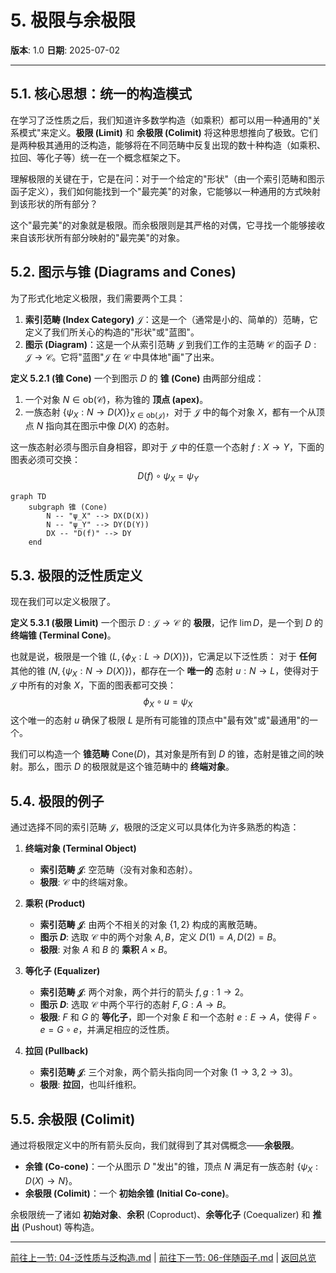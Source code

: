 # 5. 极限与余极限

**版本**: 1.0
**日期**: 2025-07-02

---

## 5.1. 核心思想：统一的构造模式

在学习了泛性质之后，我们知道许多数学构造（如乘积）都可以用一种通用的"关系模式"来定义。**极限 (Limit)** 和 **余极限 (Colimit)** 将这种思想推向了极致。它们是两种极其通用的泛构造，能够将在不同范畴中反复出现的数十种构造（如乘积、拉回、等化子等）统一在一个概念框架之下。

理解极限的关键在于，它是在问：对于一个给定的"形状"（由一个索引范畴和图示函子定义），我们如何能找到一个"最完美"的对象，它能够以一种通用的方式映射到该形状的所有部分？

这个"最完美"的对象就是极限。而余极限则是其严格的对偶，它寻找一个能够接收来自该形状所有部分映射的"最完美"的对象。

## 5.2. 图示与锥 (Diagrams and Cones)

为了形式化地定义极限，我们需要两个工具：

1. **索引范畴 (Index Category)** $\mathcal{J}$：这是一个（通常是小的、简单的）范畴，它定义了我们所关心的构造的"形状"或"蓝图"。
2. **图示 (Diagram)**：这是一个从索引范畴 $\mathcal{J}$ 到我们工作的主范畴 $\mathcal{C}$ 的函子 $D: \mathcal{J} \to \mathcal{C}$。它将"蓝图"$\mathcal{J}$ 在 $\mathcal{C}$ 中具体地"画"了出来。

**定义 5.2.1 (锥 Cone)**
一个到图示 $D$ 的 **锥 (Cone)** 由两部分组成：

1. 一个对象 $N \in \text{ob}(\mathcal{C})$，称为锥的 **顶点 (apex)**。
2. 一族态射 $\{\psi_X: N \to D(X)\}_{X \in \text{ob}(\mathcal{J})}$，对于 $\mathcal{J}$ 中的每个对象 $X$，都有一个从顶点 $N$ 指向其在图示中像 $D(X)$ 的态射。

这一族态射必须与图示自身相容，即对于 $\mathcal{J}$ 中的任意一个态射 $f: X \to Y$，下面的图表必须可交换：
$$ D(f) \circ \psi_X = \psi_Y $$

```mermaid
graph TD
    subgraph 锥 (Cone)
        N -- "ψ_X" --> DX(D(X))
        N -- "ψ_Y" --> DY(D(Y))
        DX -- "D(f)" --> DY
    end
```

## 5.3. 极限的泛性质定义

现在我们可以定义极限了。

**定义 5.3.1 (极限 Limit)**
一个图示 $D: \mathcal{J} \to \mathcal{C}$ 的 **极限**，记作 $\lim D$，是一个到 $D$ 的 **终端锥 (Terminal Cone)**。

也就是说，极限是一个锥 $(L, \{\phi_X: L \to D(X)\})$，它满足以下泛性质：
对于 **任何** 其他的锥 $(N, \{\psi_X: N \to D(X)\})$，都存在一个 **唯一的** 态射 $u: N \to L$，使得对于 $\mathcal{J}$ 中所有的对象 $X$，下面的图表都可交换：
$$ \phi_X \circ u = \psi_X $$
这个唯一的态射 $u$ 确保了极限 $L$ 是所有可能锥的顶点中"最有效"或"最通用"的一个。

我们可以构造一个 **锥范畴** $\text{Cone}(D)$，其对象是所有到 $D$ 的锥，态射是锥之间的映射。那么，图示 $D$ 的极限就是这个锥范畴中的 **终端对象**。

## 5.4. 极限的例子

通过选择不同的索引范畴 $\mathcal{J}$，极限的泛定义可以具体化为许多熟悉的构造：

1. **终端对象 (Terminal Object)**
    * **索引范畴 $\mathcal{J}$**: 空范畴（没有对象和态射）。
    * **极限**: $\mathcal{C}$ 中的终端对象。

2. **乘积 (Product)**
    * **索引范畴 $\mathcal{J}$**: 由两个不相关的对象 $\{1, 2\}$ 构成的离散范畴。
    * **图示 $D$**: 选取 $\mathcal{C}$ 中的两个对象 $A, B$，定义 $D(1)=A, D(2)=B$。
    * **极限**: 对象 $A$ 和 $B$ 的 **乘积** $A \times B$。

3. **等化子 (Equalizer)**
    * **索引范畴 $\mathcal{J}$**: 两个对象，两个并行的箭头 $f,g: 1 \to 2$。
    * **图示 $D$**: 选取 $\mathcal{C}$ 中两个平行的态射 $F, G: A \to B$。
    * **极限**: $F$ 和 $G$ 的 **等化子**，即一个对象 $E$ 和一个态射 $e: E \to A$，使得 $F \circ e = G \circ e$，并满足相应的泛性质。

4. **拉回 (Pullback)**
    * **索引范畴 $\mathcal{J}$**: 三个对象，两个箭头指向同一个对象 ($1 \to 3, 2 \to 3$)。
    * **极限**: **拉回**，也叫纤维积。

## 5.5. 余极限 (Colimit)

通过将极限定义中的所有箭头反向，我们就得到了其对偶概念——**余极限**。

* **余锥 (Co-cone)**：一个从图示 $D$ "发出"的锥，顶点 $N$ 满足有一族态射 $\{\psi_X: D(X) \to N\}$。
* **余极限 (Colimit)**：一个 **初始余锥 (Initial Co-cone)**。

余极限统一了诸如 **初始对象**、**余积** (Coproduct)、**余等化子** (Coequalizer) 和 **推出** (Pushout) 等构造。

---
[前往上一节: 04-泛性质与泛构造.md](./04-泛性质与泛构造.md) | [前往下一节: 06-伴随函子.md](./06-伴随函子.md) | [返回总览](./00-范畴论总览.md)
